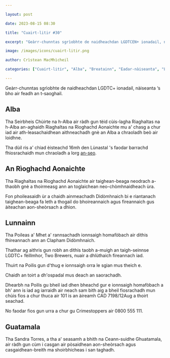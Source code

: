 ```yaml
---

layout: post

date: 2023-08-15 08:30

title: "Cuairt-litir #30"

excerpt: "Geàrr-chunntas sgrìobhte de naidheachdan LGDTCEN+ ionadail, nàiseanta ‘s bho air feadh an t-saoghail."

image: /images/icons/cuairt-litir.png

author: Crìstean MacMhìcheil

categories: ["Cuairt-litir", "Alba", "Breatainn", "Eadar-nàiseanta", "Lagh", "Poileataigs"]

---
```


Geàrr-chunntas sgrìobhte de naidheachdan LGDTC+ ionadail, nàiseanta ‘s bho air feadh an t-saoghail.

## Alba

Tha Seirbheis Chùirte na h-Alba air ràdh gun tèid cùis-lagha Riaghaltas na h-Alba an-aghaidh Riaghaltas na Rìoghachd Aonaichte mu a' chasg a chur iad air ath-leasachaidhean aithneachadh gnè an Alba a chraoladh beò air loidhne.

Tha dùil ris a' chiad èisteachd 16mh den Lùnastal 's faodar barrachd fhiosrachaidh mun chraoladh a lorg [an-seo](https://www.scotcourts.gov.uk/the-courts/supreme-courts/about-the-court-of-session/court-of-session-livestream-hearings).

## An Rìoghachd Aonaichte

Tha Riaghaltas na Rìoghachd Aonaichte air taighean-beaga neodrach a-thaobh gnè a thoirmeasg ann an toglaichean neo-chòmhnaidheach ùra.

Fon phoileasaidh ùr a chaidh ainmeachadh Didòmhnaich bi e riantanach taighean-beaga fa leth a thogail do bhoireannaich agus fireannaich gus àiteachan aon-sheòrsach a dhìon.

## Lunnainn

Tha Poileas a' Mhet a' rannsachadh ionnsaigh homafòbach air dithis fhireannach ann an Clapham Didòmhnaich.

Thathar ag aithris gun robh an dithis taobh a-muigh an taigh-seinnse LGDTC+ fèillmhor, Two Brewers, nuair a dhlùthaich fireannach iad.

Thuirt na Poilis gun d'thug e ionnsaigh orra le sgian mus theich e.

Chaidh an toirt a dh'ospadal mus deach an saorachadh.

Dhearbh na Poilis gu bheil iad dhen bheachd gur e ionnsaigh homafòbach a bh' ann is iad ag iarraidh air neach sam bith aig a bheil fiosrachadh mun chùis fios a chur thuca air 101 is an àireamh CAD 7198/12Aug a thoirt seachad.

No faodar fios gun urra a chur gu Crimestoppers air 0800 555 111.

## Guatamala

Tha Sandra Torres, a tha a' seasamh a bhith na Ceann-suidhe Ghuatamala, air ràdh gun cùm i casgan air pòsaidhean aon-sheòrsach agus casgaidhean-breith ma shoirbhicheas i san taghadh.
